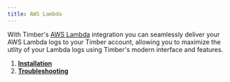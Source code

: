 ```yaml
---
title: AWS Lambda
---
```

With Timber's [AWS Lambda](https://aws.amazon.com/lambda/) integration you can seamlessly deliver your AWS Lambda logs to your Timber account, allowing you to maximize the utlity of your Lambda logs using Timber's modern interface and features.

1. [**Installation**](installation)
2. [**Troubleshooting**](troubleshooting)
